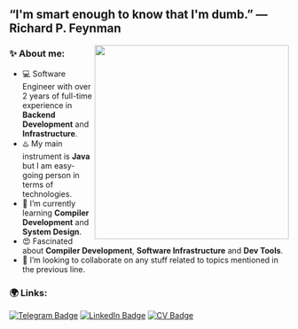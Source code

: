 ## “I'm smart enough to know that I'm dumb.” — Richard P. Feynman

<img align="right" width="350" height="=250" src="https://i.pinimg.com/originals/62/f6/0e/62f60eb00055ce5a3580bd91559f9f94.gif">

### ✨ About me:

- 💻 Software Engineer with over 2 years of full-time experience in **Backend Development** and **Infrastructure**.
- ♨️ My main instrument is **Java** but I am easy-going person in terms of technologies.
- 🌱 I’m currently learning **Compiler Development** and **System Design**.
- 😍 Fascinated about **Compiler Development**, **Software Infrastructure** and **Dev Tools**. 
- 👯 I’m looking to collaborate on any stuff related to topics mentioned in the previous line.

### 🌍 Links:

[![Telegram Badge](https://img.shields.io/badge/-Telegram-0088cc?style=for-the-badge&logo=appveyor&logo=Telegram&logoColor=white&color=blue)](https://t.me/BaLiK_mem)
[![LinkedIn Badge](https://img.shields.io/badge/-Linked%20In-9cf?style=for-the-badge)](https://www.linkedin.com/in/balikfromua/)
[![CV Badge](https://img.shields.io/badge/-Resume-red?style=for-the-badge)](https://docs.google.com/viewer?url=https://github.com/BaLiKfromUA/resume/raw/main/Valentyn_Yukhymenko.pdf)
<!--
**BaLiKfromUA/BaLiKfromUA** is a ✨ _special_ ✨ repository because its `README.md` (this file) appears on your GitHub profile.

Here are some ideas to get you started:

- 🔭 I’m currently working on ...
- 🌱 I’m currently learning ...
- 👯 I’m looking to collaborate on ...
- 🤔 I’m looking for help with ...
- 💬 Ask me about ...
- 📫 How to reach me: ...
- 😄 Pronouns: ...
- ⚡ Fun fact: ...
-->
